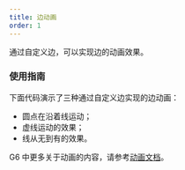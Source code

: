 ```yaml
---
title: 边动画
order: 1
---
```


通过自定义边，可以实现边的动画效果。

### 使用指南

下面代码演示了三种通过自定义边实现的边动画：
- 圆点在沿着线运动；
- 虚线运动的效果；
- 线从无到有的效果。

G6 中更多关于动画的内容，请参考[动画文档](/zh/docs/manual/advanced/animation-zh)。